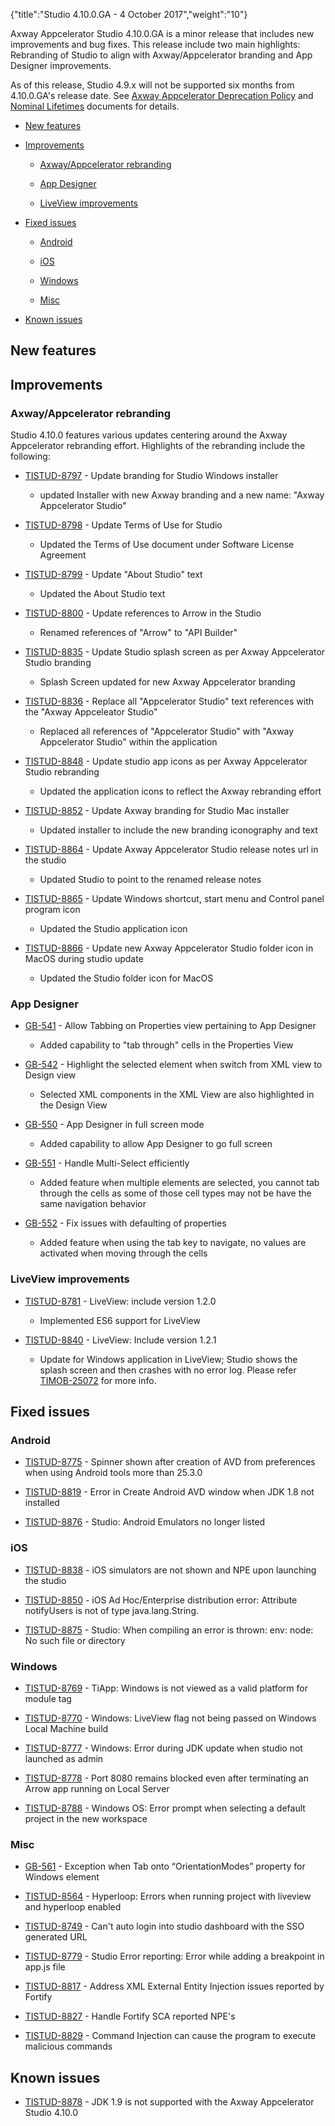 {"title":"Studio 4.10.0.GA - 4 October 2017","weight":"10"}

Axway Appcelerator Studio 4.10.0.GA is a minor release that includes new improvements and bug fixes. This release include two main highlights: Rebranding of Studio to align with Axway/Appcelerator branding and App Designer improvements.

As of this release, Studio 4.9.x will not be supported six months from 4.10.0.GA's release date. See [Axway Appcelerator Deprecation Policy](/docs/appc/AMPLIFY_Appcelerator_Services_Overview/Axway_Appcelerator_Deprecation_Policy/) and [Nominal Lifetimes](/docs/appc/AMPLIFY_Appcelerator_Services_Overview/Axway_Appcelerator_Product_Lifecycle/#nominal-lifetimes) documents for details.

* [New features](#new-features)

* [Improvements](#improvements)

    * [Axway/Appcelerator rebranding](#axway/appcelerator-rebranding)

    * [App Designer](#app-designer)

    * [LiveView improvements](#liveview-improvements)

* [Fixed issues](#fixed-issues)

    * [Android](#android)

    * [iOS](#ios)

    * [Windows](#windows)

    * [Misc](#misc)

* [Known issues](#known-issues)

## New features

## Improvements

### Axway/Appcelerator rebranding

Studio 4.10.0 features various updates centering around the Axway Appcelerator rebranding effort. Highlights of the rebranding include the following:

* [TISTUD-8797](https://jira.appcelerator.org/browse/TISTUD-8797) - Update branding for Studio Windows installer

    * updated Installer with new Axway branding and a new name: "Axway Appcelerator Studio"

* [TISTUD-8798](https://jira.appcelerator.org/browse/TISTUD-8798) - Update Terms of Use for Studio

    * Updated the Terms of Use document under Software License Agreement

* [TISTUD-8799](https://jira.appcelerator.org/browse/TISTUD-8799) - Update "About Studio" text

    * Updated the About Studio text

* [TISTUD-8800](https://jira.appcelerator.org/browse/TISTUD-8800) - Update references to Arrow in the Studio

    * Renamed references of "Arrow" to "API Builder"

* [TISTUD-8835](https://jira.appcelerator.org/browse/TISTUD-8835) - Update Studio splash screen as per Axway Appcelerator Studio branding

    * Splash Screen updated for new Axway Appcelerator branding

* [TISTUD-8836](https://jira.appcelerator.org/browse/TISTUD-8836) - Replace all "Appcelerator Studio" text references with the "Axway Appceleator Studio"

    * Replaced all references of "Appcelerator Studio" with "Axway Appcelerator Studio" within the application

* [TISTUD-8848](https://jira.appcelerator.org/browse/TISTUD-8848) - Update studio app icons as per Axway Appcelerator Studio rebranding

    * Updated the application icons to reflect the Axway rebranding effort

* [TISTUD-8852](https://jira.appcelerator.org/browse/TISTUD-8852) - Update Axway branding for Studio Mac installer

    * Updated installer to include the new branding iconography and text

* [TISTUD-8864](https://jira.appcelerator.org/browse/TISTUD-8864) - Update Axway Appcelerator Studio release notes url in the studio

    * Updated Studio to point to the renamed release notes

* [TISTUD-8865](https://jira.appcelerator.org/browse/TISTUD-8865) - Update Windows shortcut, start menu and Control panel program icon

    * Updated the Studio application icon

* [TISTUD-8866](https://jira.appcelerator.org/browse/TISTUD-8866) - Update new Axway Appcelerator Studio folder icon in MacOS during studio update

    * Updated the Studio folder icon for MacOS

### App Designer

* [GB-541](https://jira.appcelerator.org/browse/GB-541) - Allow Tabbing on Properties view pertaining to App Designer

    * Added capability to "tab through" cells in the Properties View

* [GB-542](https://jira.appcelerator.org/browse/GB-542) - Highlight the selected element when switch from XML view to Design view

    * Selected XML components in the XML View are also highlighted in the Design View

* [GB-550](https://jira.appcelerator.org/browse/GB-550) - App Designer in full screen mode

    * Added capability to allow App Designer to go full screen

* [GB-551](https://jira.appcelerator.org/browse/GB-551) - Handle Multi-Select efficiently

    * Added feature when multiple elements are selected, you cannot tab through the cells as some of those cell types may not be have the same navigation behavior

* [GB-552](https://jira.appcelerator.org/browse/GB-552) - Fix issues with defaulting of properties

    * Added feature when using the tab key to navigate, no values are activated when moving through the cells

### LiveView improvements

* [TISTUD-8781](https://jira.appcelerator.org/browse/TISTUD-8781) - LiveView: include version 1.2.0

    * Implemented ES6 support for LiveView

* [TISTUD-8840](https://jira.appcelerator.org/browse/TISTUD-8840) - LiveView: Include version 1.2.1

    * Update for Windows application in LiveView; Studio shows the splash screen and then crashes with no error log. Please refer [TIMOB-25072](https://jira.appcelerator.org/browse/TIMOB-25072) for more info.

## Fixed issues

### Android

* [TISTUD-8775](https://jira.appcelerator.org/browse/TISTUD-8775) - Spinner shown after creation of AVD from preferences when using Android tools more than 25.3.0

* [TISTUD-8819](https://jira.appcelerator.org/browse/TISTUD-8819) - Error in Create Android AVD window when JDK 1.8 not installed

* [TISTUD-8876](https://jira.appcelerator.org/browse/TISTUD-8876) - Studio: Android Emulators no longer listed

### iOS

* [TISTUD-8838](https://jira.appcelerator.org/browse/TISTUD-8838) - iOS simulators are not shown and NPE upon launching the studio

* [TISTUD-8850](https://jira.appcelerator.org/browse/TISTUD-8850) - iOS Ad Hoc/Enterprise distribution error: Attribute notifyUsers is not of type java.lang.String.

* [TISTUD-8875](https://jira.appcelerator.org/browse/TISTUD-8875) - Studio: When compiling an error is thrown: env: node: No such file or directory

### Windows

* [TISTUD-8769](https://jira.appcelerator.org/browse/TISTUD-8769) - TiApp: Windows is not viewed as a valid platform for module tag

* [TISTUD-8770](https://jira.appcelerator.org/browse/TISTUD-8770) - Windows: LiveView flag not being passed on Windows Local Machine build

* [TISTUD-8777](https://jira.appcelerator.org/browse/TISTUD-8777) - Windows: Error during JDK update when studio not launched as admin

* [TISTUD-8778](https://jira.appcelerator.org/browse/TISTUD-8778) - Port 8080 remains blocked even after terminating an Arrow app running on Local Server

* [TISTUD-8788](https://jira.appcelerator.org/browse/TISTUD-8788) - Windows OS: Error prompt when selecting a default project in the new workspace

### Misc

* [GB-561](https://jira.appcelerator.org/browse/GB-561) - Exception when Tab onto “OrientationModes” property for Windows element

* [TISTUD-8564](https://jira.appcelerator.org/browse/TISTUD-8564) - Hyperloop: Errors when running project with liveview and hyperloop enabled

* [TISTUD-8749](https://jira.appcelerator.org/browse/TISTUD-8749) - Can't auto login into studio dashboard with the SSO generated URL

* [TISTUD-8779](https://jira.appcelerator.org/browse/TISTUD-8779) - Studio Error reporting: Error while adding a breakpoint in app.js file

* [TISTUD-8817](https://jira.appcelerator.org/browse/TISTUD-8817) - Address XML External Entity Injection issues reported by Fortify

* [TISTUD-8827](https://jira.appcelerator.org/browse/TISTUD-8827) - Handle Fortify SCA reported NPE's

* [TISTUD-8829](https://jira.appcelerator.org/browse/TISTUD-8829) - Command Injection can cause the program to execute malicious commands

## Known issues

* [TISTUD-8878](https://jira.appcelerator.org/browse/TISTUD-8878) - JDK 1.9 is not supported with the Axway Appcelerator Studio 4.10.0
